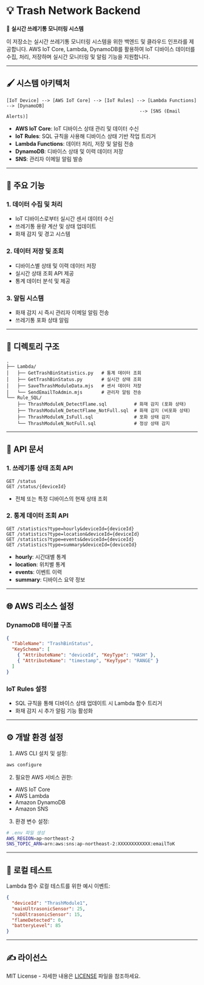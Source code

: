 # 💡 Trash Network Backend

🏢 **실시간 쓰레기통 모니터링 시스템**

이 저장소는 실시간 쓰레기통 모니터링 시스템을 위한 백엔드 및 클라우드 인프라를 제공합니다. AWS IoT Core, Lambda, DynamoDB를 활용하여 IoT 디바이스 데이터를 수집, 처리, 저장하며 실시간 모니터링 및 알림 기능을 지원합니다.

---

## 🖌️ 시스템 아키텍처

```
[IoT Device] --> [AWS IoT Core] --> [IoT Rules] --> [Lambda Functions] --> [DynamoDB]
                                                 --> [SNS (Email Alerts)]
```

- **AWS IoT Core**: IoT 디바이스 상태 관리 및 데이터 수신
- **IoT Rules**: SQL 규칙을 사용해 디바이스 상태 기반 작업 트리거
- **Lambda Functions**: 데이터 처리, 저장 및 알림 전송
- **DynamoDB**: 디바이스 상태 및 이력 데이터 저장
- **SNS**: 관리자 이메일 알림 발송

---

## 🎯 주요 기능

### 1. 데이터 수집 및 처리
- IoT 디바이스로부터 실시간 센서 데이터 수신
- 쓰레기통 용량 계산 및 상태 업데이트
- 화재 감지 및 경고 시스템

### 2. 데이터 저장 및 조회
- 디바이스별 상태 및 이력 데이터 저장
- 실시간 상태 조회 API 제공
- 통계 데이터 분석 및 제공

### 3. 알림 시스템
- 화재 감지 시 즉시 관리자 이메일 알림 전송
- 쓰레기통 포화 상태 알림

---

## 🔄 디렉토리 구조

```
.
├── Lambda/
│   ├── GetTrashBinStatistics.py   # 통계 데이터 조회
│   ├── GetTrashBinStatus.py       # 실시간 상태 조회
│   ├── SaveThrashModuleData.mjs   # 센서 데이터 저장
│   └── SendEmailToAdmin.mjs       # 관리자 알림 전송
└── Rule_SQL/
    ├── ThrashModuleN_DetectFlame.sql          # 화재 감지 (포화 상태)
    ├── ThrashModuleN_DetectFlame_NotFull.sql  # 화재 감지 (비포화 상태)
    ├── ThrashModuleN_IsFull.sql               # 포화 상태 감지
    └── ThrashModuleN_NotFull.sql              # 정상 상태 감지
```

---

## 🔐 API 문서

### 1. 쓰레기통 상태 조회 API
```
GET /status
GET /status/{deviceId}
```
- 전체 또는 특정 디바이스의 현재 상태 조회

### 2. 통계 데이터 조회 API
```
GET /statistics?type=hourly&deviceId={deviceId}
GET /statistics?type=location&deviceId={deviceId}
GET /statistics?type=events&deviceId={deviceId}
GET /statistics?type=summary&deviceId={deviceId}
```
- **hourly**: 시간대별 통계
- **location**: 위치별 통계
- **events**: 이벤트 이력
- **summary**: 디바이스 요약 정보

---

## 🌐 AWS 리소스 설정

### DynamoDB 테이블 구조
```json
{
  "TableName": "TrashBinStatus",
  "KeySchema": [
    { "AttributeName": "deviceId", "KeyType": "HASH" },
    { "AttributeName": "timestamp", "KeyType": "RANGE" }
  ]
}
```

### IoT Rules 설정
- SQL 규칙을 통해 디바이스 상태 업데이트 시 Lambda 함수 트리거
- 화재 감지 시 추가 알림 기능 활성화

---

## ⚙️ 개발 환경 설정

1. AWS CLI 설치 및 설정:
```bash
aws configure
```

2. 필요한 AWS 서비스 권한:
- AWS IoT Core
- AWS Lambda
- Amazon DynamoDB
- Amazon SNS

3. 환경 변수 설정:
```bash
# .env 파일 생성
AWS_REGION=ap-northeast-2
SNS_TOPIC_ARN=arn:aws:sns:ap-northeast-2:XXXXXXXXXXXX:emailToK
```

---

## 🎨 로컬 테스트

Lambda 함수 로컬 테스트를 위한 예시 이벤트:
```json
{
  "deviceId": "ThrashModule1",
  "mainUltrasonicSensor": 25,
  "subUltrasonicSensor": 15,
  "flameDetected": 0,
  "batteryLevel": 85
}
```

---

## ✍️ 라이선스

MIT License - 자세한 내용은 [LICENSE](LICENSE) 파일을 참조하세요.

